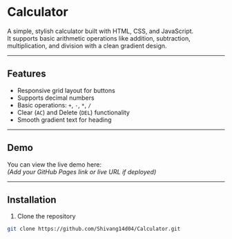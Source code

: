 # Calculator

A simple, stylish calculator built with HTML, CSS, and JavaScript.  
It supports basic arithmetic operations like addition, subtraction, multiplication, and division with a clean gradient design.

---

## Features

- Responsive grid layout for buttons  
- Supports decimal numbers  
- Basic operations: `+`, `-`, `*`, `/`  
- Clear (`AC`) and Delete (`DEL`) functionality  
- Smooth gradient text for heading

---

## Demo

You can view the live demo here:  
*(Add your GitHub Pages link or live URL if deployed)*

---

## Installation

1. Clone the repository  
```bash
git clone https://github.com/Shivang14d04/Calculator.git

